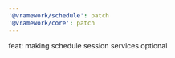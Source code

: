 ```yaml
---
'@vramework/schedule': patch
'@vramework/core': patch
---
```


feat: making schedule session services optional

